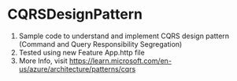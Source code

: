 # CQRSDesignPattern
1. Sample code to understand and implement CQRS design pattern (Command and Query Responsibility Segregation)
2. Tested using new Feature App.http file
3. More Info, visit https://learn.microsoft.com/en-us/azure/architecture/patterns/cqrs
